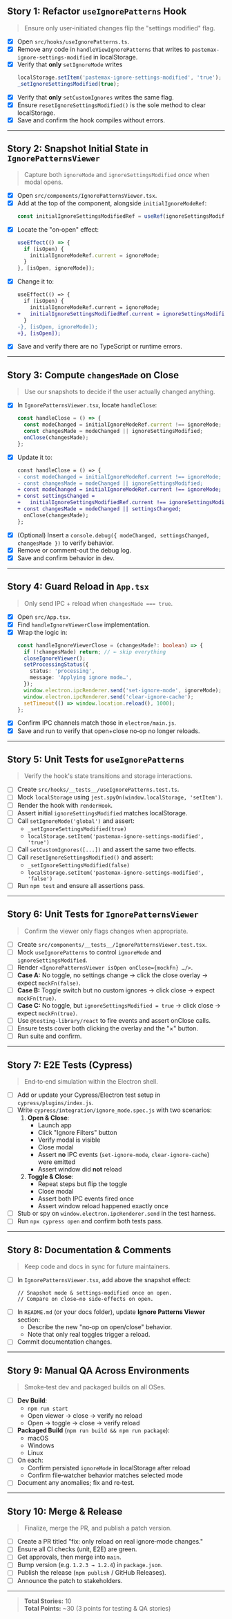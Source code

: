 ## Story 1: Refactor `useIgnorePatterns` Hook

> Ensure only user‐initiated changes flip the "settings modified" flag.

- [x] Open `src/hooks/useIgnorePatterns.ts`.
- [x] Remove any code in `handleViewIgnorePatterns` that writes to `pastemax-ignore-settings-modified` in localStorage.
- [x] Verify that **only** `setIgnoreMode` writes
  ```ts
  localStorage.setItem('pastemax-ignore-settings-modified', 'true');
  _setIgnoreSettingsModified(true);
  ```
- [x] Verify that **only** `setCustomIgnores` writes the same flag.
- [x] Ensure `resetIgnoreSettingsModified()` is the sole method to clear localStorage.
- [x] Save and confirm the hook compiles without errors.

---

## Story 2: Snapshot Initial State in `IgnorePatternsViewer`

> Capture both `ignoreMode` and `ignoreSettingsModified` _once_ when modal opens.

- [x] Open `src/components/IgnorePatternsViewer.tsx`.
- [x] Add at the top of the component, alongside `initialIgnoreModeRef`:
  ```ts
  const initialIgnoreSettingsModifiedRef = useRef(ignoreSettingsModified);
  ```
- [x] Locate the "on‑open" effect:
  ```ts
  useEffect(() => {
    if (isOpen) {
      initialIgnoreModeRef.current = ignoreMode;
    }
  }, [isOpen, ignoreMode]);
  ```
- [x] Change it to:
  ```diff
  useEffect(() => {
    if (isOpen) {
      initialIgnoreModeRef.current = ignoreMode;
  +   initialIgnoreSettingsModifiedRef.current = ignoreSettingsModified;
    }
  -}, [isOpen, ignoreMode]);
  +}, [isOpen]);
  ```
- [x] Save and verify there are no TypeScript or runtime errors.

---

## Story 3: Compute `changesMade` on Close

> Use our snapshots to decide if the user actually changed anything.

- [x] In `IgnorePatternsViewer.tsx`, locate `handleClose`:
  ```ts
  const handleClose = () => {
    const modeChanged = initialIgnoreModeRef.current !== ignoreMode;
    const changesMade = modeChanged || ignoreSettingsModified;
    onClose(changesMade);
  };
  ```
- [x] Update it to:
  ```diff
  const handleClose = () => {
  - const modeChanged = initialIgnoreModeRef.current !== ignoreMode;
  - const changesMade = modeChanged || ignoreSettingsModified;
  + const modeChanged = initialIgnoreModeRef.current !== ignoreMode;
  + const settingsChanged =
  +   initialIgnoreSettingsModifiedRef.current !== ignoreSettingsModified;
  + const changesMade = modeChanged || settingsChanged;
    onClose(changesMade);
  };
  ```
- [x] (Optional) Insert a `console.debug({ modeChanged, settingsChanged, changesMade })` to verify behavior.
- [x] Remove or comment-out the debug log.
- [x] Save and confirm behavior in dev.

---

## Story 4: Guard Reload in `App.tsx`

> Only send IPC + reload when `changesMade === true`.

- [x] Open `src/App.tsx`.
- [x] Find `handleIgnoreViewerClose` implementation.
- [x] Wrap the logic in:
  ```ts
  const handleIgnoreViewerClose = (changesMade?: boolean) => {
    if (!changesMade) return; // ← skip everything
    closeIgnoreViewer();
    setProcessingStatus({
      status: 'processing',
      message: 'Applying ignore mode…',
    });
    window.electron.ipcRenderer.send('set-ignore-mode', ignoreMode);
    window.electron.ipcRenderer.send('clear-ignore-cache');
    setTimeout(() => window.location.reload(), 1000);
  };
  ```
- [x] Confirm IPC channels match those in `electron/main.js`.
- [x] Save and run to verify that open+close no‑op no longer reloads.

---

## Story 5: Unit Tests for `useIgnorePatterns`

> Verify the hook's state transitions and storage interactions.

- [ ] Create `src/hooks/__tests__/useIgnorePatterns.test.ts`.
- [ ] Mock `localStorage` using `jest.spyOn(window.localStorage, 'setItem')`.
- [ ] Render the hook with `renderHook`.
- [ ] Assert initial `ignoreSettingsModified` matches localStorage.
- [ ] Call `setIgnoreMode('global')` and assert:
  - `_setIgnoreSettingsModified(true)`
  - `localStorage.setItem('pastemax-ignore-settings-modified', 'true')`
- [ ] Call `setCustomIgnores([...])` and assert the same two effects.
- [ ] Call `resetIgnoreSettingsModified()` and assert:
  - `_setIgnoreSettingsModified(false)`
  - `localStorage.setItem('pastemax-ignore-settings-modified', 'false')`
- [ ] Run `npm test` and ensure all assertions pass.

---

## Story 6: Unit Tests for `IgnorePatternsViewer`

> Confirm the viewer only flags changes when appropriate.

- [ ] Create `src/components/__tests__/IgnorePatternsViewer.test.tsx`.
- [ ] Mock `useIgnorePatterns` to control `ignoreMode` and `ignoreSettingsModified`.
- [ ] Render `<IgnorePatternsViewer isOpen onClose={mockFn} …/>`.
- [ ] **Case A:** No toggle, no settings change → click the close overlay → expect `mockFn(false)`.
- [ ] **Case B:** Toggle switch but no custom ignores → click close → expect `mockFn(true)`.
- [ ] **Case C:** No toggle, but `ignoreSettingsModified = true` → click close → expect `mockFn(true)`.
- [ ] Use `@testing-library/react` to fire events and assert onClose calls.
- [ ] Ensure tests cover both clicking the overlay and the "×" button.
- [ ] Run suite and confirm.

---

## Story 7: E2E Tests (Cypress)

> End‑to‑end simulation within the Electron shell.

- [ ] Add or update your Cypress/Electron test setup in `cypress/plugins/index.js`.
- [ ] Write `cypress/integration/ignore_mode.spec.js` with two scenarios:
  1. **Open & Close**:
     - Launch app
     - Click "Ignore Filters" button
     - Verify modal is visible
     - Close modal
     - Assert **no** IPC events (`set-ignore-mode`, `clear-ignore-cache`) were emitted
     - Assert window did **not** reload
  2. **Toggle & Close**:
     - Repeat steps but flip the toggle
     - Close modal
     - Assert both IPC events fired once
     - Assert window reload happened exactly once
- [ ] Stub or spy on `window.electron.ipcRenderer.send` in the test harness.
- [ ] Run `npx cypress open` and confirm both tests pass.

---

## Story 8: Documentation & Comments

> Keep code and docs in sync for future maintainers.

- [ ] In `IgnorePatternsViewer.tsx`, add above the snapshot effect:
  ```tsx
  // Snapshot mode & settings‐modified once on open.
  // Compare on close—no side‑effects on open.
  ```
- [ ] In `README.md` (or your docs folder), update **Ignore Patterns Viewer** section:
  - Describe the new "no‑op on open/close" behavior.
  - Note that only real toggles trigger a reload.
- [ ] Commit documentation changes.

---

## Story 9: Manual QA Across Environments

> Smoke‑test dev and packaged builds on all OSes.

- [ ] **Dev Build**:
  - `npm run start`
  - Open viewer → close → verify no reload
  - Open → toggle → close → verify reload
- [ ] **Packaged Build** (`npm run build && npm run package`):
  - macOS
  - Windows
  - Linux
- [ ] On each:
  - Confirm persisted `ignoreMode` in localStorage after reload
  - Confirm file‐watcher behavior matches selected mode
- [ ] Document any anomalies; fix and re‑test.

---

## Story 10: Merge & Release

> Finalize, merge the PR, and publish a patch version.

- [ ] Create a PR titled "fix: only reload on real ignore‐mode changes."
- [ ] Ensure all CI checks (unit, E2E) are green.
- [ ] Get approvals, then merge into `main`.
- [ ] Bump version (e.g. `1.2.3 → 1.2.4`) in `package.json`.
- [ ] Publish the release (`npm publish` / GitHub Releases).
- [ ] Announce the patch to stakeholders.

---

> **Total Stories:** 10  
> **Total Points:** ~30 (3 points for testing & QA stories)
